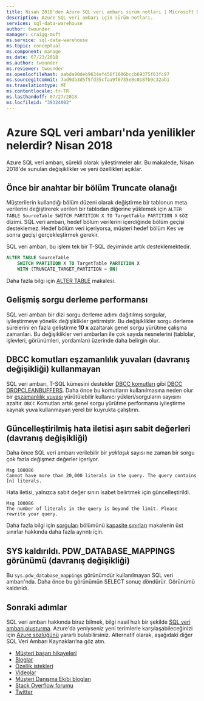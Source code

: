 ```yaml
---
title: Nisan 2018'den Azure SQL veri ambarı sürüm notları | Microsoft Docs
description: Azure SQL veri ambarı için sürüm notları.
services: sql-data-warehouse
author: twounder
manager: craigg-msft
ms.service: sql-data-warehouse
ms.topic: conceptual
ms.component: manage
ms.date: 07/23/2018
ms.author: twounder
ms.reviewer: twounder
ms.openlocfilehash: aabda90deb9634ef456f1006bccb69375f63fc97
ms.sourcegitcommit: 7ad9db3d5f5fd35cfaa9f0735e8c0187b9c32ab1
ms.translationtype: MT
ms.contentlocale: tr-TR
ms.lasthandoff: 07/27/2018
ms.locfileid: "39324002"
---
```

# <a name="whats-new-in-azure-sql-data-warehouse-april-2018"></a>Azure SQL veri ambarı'nda yenilikler nelerdir? Nisan 2018
Azure SQL veri ambarı, sürekli olarak iyileştirmeler alır. Bu makalede, Nisan 2018'de sunulan değişiklikler ve yeni özellikleri açıklar.

## <a name="ability-to-truncate-a-partition-before-a-switch"></a>Önce bir anahtar bir bölüm Truncate olanağı
Müşterilerin kullandığı bölüm düzeni olarak değiştirme bir tablonun meta verilerini değiştirerek verileri bir tablodan diğerine yüklemek için `ALTER TABLE SourceTable SWITCH PARTITION X TO TargetTable PARTITION X` söz dizimi. SQL veri ambarı, hedef bölüm verilerini içerdiğinde bölüm geçişi desteklemez. Hedef bölüm veri içeriyorsa, müşteri hedef bölüm Kes ve sonra geçişi gerçekleştirmek gerekir.

SQL veri ambarı, bu işlem tek bir T-SQL deyiminde artık desteklemektedir.

```sql
ALTER TABLE SourceTable 
    SWITCH PARTITION X TO TargetTable PARTITION X
    WITH (TRUNCATE_TARGET_PARTITION = ON)
```
Daha fazla bilgi için [ALTER TABLE](https://docs.microsoft.com/sql/t-sql/statements/alter-table-transact-sql) makalesi.

## <a name="improved-query-compilation-performance"></a>Gelişmiş sorgu derleme performansı
SQL veri ambarı bir dizi sorgu derleme adımı dağıtılmış sorgular, iyileştirmeye yönelik değişiklikler getirmiştir. Bu değişiklikler sorgu derleme sürelerini en fazla geliştirme **10 x** azaltarak genel sorgu yürütme çalışma zamanları. Bu değişiklikler veri ambarları ile çok sayıda nesnelerini (tablolar, işlevleri, görünümleri, yordamları) üzerinde daha belirgin olur.

## <a name="dbcc-commands-do-not-consume-concurrency-slots-behavior-change"></a>DBCC komutları eşzamanlılık yuvaları (davranış değişikliği) kullanmayan
SQL veri ambarı, T-SQL kümesini destekler [DBCC komutları](https://docs.microsoft.com/sql/t-sql/database-console-commands/dbcc-transact-sql) gibi [DBCC DROPCLEANBUFFERS](https://docs.microsoft.com/sql/t-sql/database-console-commands/dbcc-dropcleanbuffers-transact-sql). Daha önce bu komutların kullanılmasına neden olur bir [eşzamanlılık yuvası](https://docs.microsoft.com/azure/sql-data-warehouse/resource-classes-for-workload-management#concurrency-slots) yürütülebilir kullanıcı yükleri/sorguların sayısını azaltır. `DBCC` Komutları artık genel sorgu yürütme performansı iyileştirme kaynak yuva kullanmayan yerel bir kuyrukta çalıştırın.

## <a name="updated-error-message-for-excessive-literals-behavior-change"></a>Güncelleştirilmiş hata iletisi aşırı sabit değerleri (davranış değişikliği)
Daha önce SQL veri ambarı verilebilir bir *yaklaşık* sayısı ne zaman bir sorgu çok fazla değişmez değerler içeriyor.
```
Msg 100086
Cannot have more than 20,000 literals in the query. The query contains [n] literals.
```

Hata iletisi, yalnızca sabit değer sınırı isabet belirtmek için güncelleştirildi.
```
Msg 100086
The number of literals in the query is beyond the limit. Please rewrite your query.
```

Daha fazla bilgi için [sorguları](https://docs.microsoft.com/azure/sql-data-warehouse/sql-data-warehouse-service-capacity-limits#queries) bölümünü [kapasite sınırları](https://docs.microsoft.com/azure/sql-data-warehouse/sql-data-warehouse-service-capacity-limits) makalenin üst sınırlar hakkında daha fazla ayrıntı için.

## <a name="removed-the-syspdwdatabasemappings-view-behavior-change"></a>SYS kaldırıldı. PDW_DATABASE_MAPPINGS görünümü (davranış değişikliği)
Bu `sys.pdw_database_mappings` görünümdür kullanılmayan SQL veri ambarı'nda. Daha önce bu görünümün SELECT sonuç döndürür. Görünümü kaldırıldı. 

## <a name="next-steps"></a>Sonraki adımlar
SQL veri ambarı hakkında biraz bilmek, bilgi nasıl hızlı bir şekilde [SQL veri ambarı oluşturma][create a SQL Data Warehouse]. Azure'da yeniyseniz yeni terimlerle karşılaşabileceğinizi için [Azure sözlüğünü][Azure glossary] yararlı bulabilirsiniz. Alternatif olarak, aşağıdaki diğer SQL Veri Ambarı Kaynakları’na göz atın.  

* [Müşteri başarı hikayeleri]
* [Bloglar]
* [Özellik istekleri]
* [Videolar]
* [Müşteri Danışma Ekibi blogları]
* [Stack Overflow forumu]
* [Twitter]


[Bloglar]: https://azure.microsoft.com/blog/tag/azure-sql-data-warehouse/
[Müşteri Danışma Ekibi blogları]: https://blogs.msdn.microsoft.com/sqlcat/tag/sql-dw/
[Müşteri başarı hikayeleri]: https://azure.microsoft.com/case-studies/?service=sql-data-warehouse
[Özellik istekleri]: https://feedback.azure.com/forums/307516-sql-data-warehouse
[Stack Overflow forumu]: http://stackoverflow.com/questions/tagged/azure-sqldw
[Twitter]: https://twitter.com/hashtag/SQLDW
[Videolar]: https://azure.microsoft.com/documentation/videos/index/?services=sql-data-warehouse
[create a SQL Data Warehouse]: ./create-data-warehouse-portal.md
[Azure glossary]: ../azure-glossary-cloud-terminology.md
